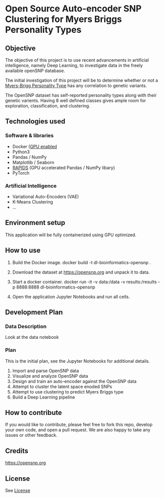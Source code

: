 # Open Source Auto-encoder SNP Clustering for Myers Briggs Personality Types

## Objective
The objective of this project is to use recent advancements in artificial intelligence, namely Deep Learning, to investigate data in the freely available openSNP database.

The initial investigation of this project will be to determine whether or not a [Myers-Brigg Personality Type](https://en.wikipedia.org/wiki/Myers%E2%80%93Briggs_Type_Indicator) has any correlation to genetic variants.

The OpenSNP dataset has self-reported personality types along with their genetic varients. Having 8 well defined classes gives ample room for exploration, classification, and clustering.

## Technologies used

### Software & libraries
* Docker ([GPU enabled](https://github.com/NVIDIA/nvidia-docker)
* Python3
* Pandas / NumPy
* Matplotlib / Seaborn
* [RAPIDS](rapids.ai) (GPU accelerated Pandas / NumPy libary)
* PyTorch

### Artificial Intelligence
* Variational Auto-Encoders (VAE)
* K-Means Clustering
* ...

## Environment setup
This application will be fully containerized using GPU optimized.

## How to use
1. Build the Docker image.
docker build -t dl-bioinformatics-opensnp .
2. Download the dataset at https://opensnp.org and unpack it to data.

3. Start a docker container.
docker run -it -v data:/data -v results:/results -p 8888:8888 dl-bioinformatics-opensnp
4. Open the application Jupyter Notebooks and run all cells.


## Development Plan

### Data Description

Look at the data notebook

### Plan

This is the initial plan, see the Jupyter Notebooks for additional details.

1. Import and parse OpenSNP data
2. Visualize and analyze OpenSNP data
3. Design and train an auto-encoder against the OpenSNP data
4. Attempt to cluster the latent space enoded SNPs
5. Attempt to use clustering to predict Myers Briggs type
6. Build a Deep Learning pipeline 

## How to contribute
If you would like to contribute, please feel free to fork this repo, develop your own code, and open a pull request. We are also happy to take any issues or other feedback.

## Credits
https://opensnp.org

## License
See [License](LICENSE)

